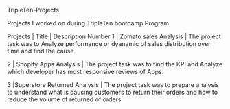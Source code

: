 TripleTen-Projects

Projects I worked on during TripleTen bootcamp Program


Projects   | Title                  | Description
Number
1						|	Zomato sales Analysis		|	The project task was to Analyze performance or dyanamic of sales distribution over time and find the cause




2						|	Shopify Apps Analysis		   |	The project task was to find the KPI and Analyze which developer has most responsive  reviews of Apps.





3						|Superstore Returned Analysis	| The project task was to prepare analysis to understand what is causing customers to return their orders and how to reduce the volume of 		 																						returned of orders 																		
